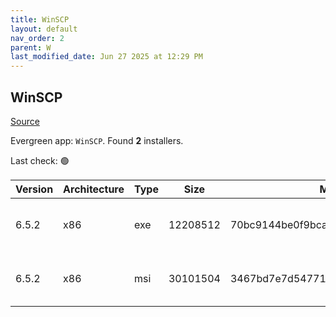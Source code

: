 ```yaml
---
title: WinSCP
layout: default
nav_order: 2
parent: W
last_modified_date: Jun 27 2025 at 12:29 PM
---
```


## WinSCP

[Source](https://winscp.net/)

Evergreen app: `WinSCP`. Found **2** installers.

Last check: 🟢

| Version | Architecture | Type | Size     | Md5                              | FileName               | URI                                                                                                                                                                                                |
| ------- | ------------ | ---- | -------- | -------------------------------- | ---------------------- | -------------------------------------------------------------------------------------------------------------------------------------------------------------------------------------------------- |
| 6.5.2   | x86          | exe  | 12208512 | 70bc9144be0f9bcab9899f693e2dac8e | WinSCP-6.5.2-Setup.exe | [https://ixpeering.dl.sourceforge.net/project/winscp/WinSCP/6.5.2/WinSCP-6.5.2-Setup.exe?viasf=1](https://ixpeering.dl.sourceforge.net/project/winscp/WinSCP/6.5.2/WinSCP-6.5.2-Setup.exe?viasf=1) |
| 6.5.2   | x86          | msi  | 30101504 | 3467bd7e7d54771912c47956a1db03bf | WinSCP-6.5.2.msi       | [https://ixpeering.dl.sourceforge.net/project/winscp/WinSCP/6.5.2/WinSCP-6.5.2.msi?viasf=1](https://ixpeering.dl.sourceforge.net/project/winscp/WinSCP/6.5.2/WinSCP-6.5.2.msi?viasf=1)             |
